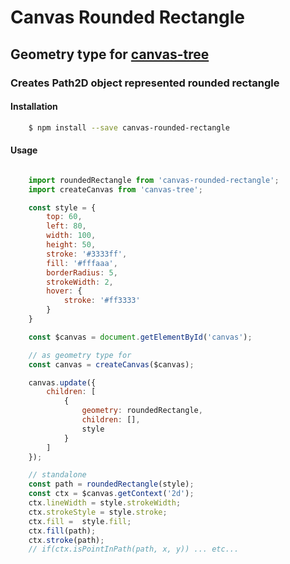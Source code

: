# Canvas Rounded Rectangle
## Geometry type for [canvas-tree](https://www.npmjs.com/package/canvas-tree)

### Creates Path2D object represented rounded rectangle

#### Installation

```bash
	$ npm install --save canvas-rounded-rectangle
```

#### Usage

```javascript

	import roundedRectangle from 'canvas-rounded-rectangle';
	import createCanvas from 'canvas-tree';

	const style = {
		top: 60,
		left: 80,
		width: 100,
		height: 50,
		stroke: '#3333ff',
		fill: '#fffaaa',
		borderRadius: 5,
		strokeWidth: 2,
		hover: {
			stroke: '#ff3333'
		}
	}

	const $canvas = document.getElementById('canvas');

	// as geometry type for
	const canvas = createCanvas($canvas);

	canvas.update({
		children: [
			{
				geometry: roundedRectangle,
				children: [],
				style
			}
		]
	});

	// standalone
	const path = roundedRectangle(style);
	const ctx = $canvas.getContext('2d');
	ctx.lineWidth = style.strokeWidth;
	ctx.strokeStyle = style.stroke;
	ctx.fill =  style.fill;
	ctx.fill(path);
	ctx.stroke(path);
	// if(ctx.isPointInPath(path, x, y)) ... etc...

```
